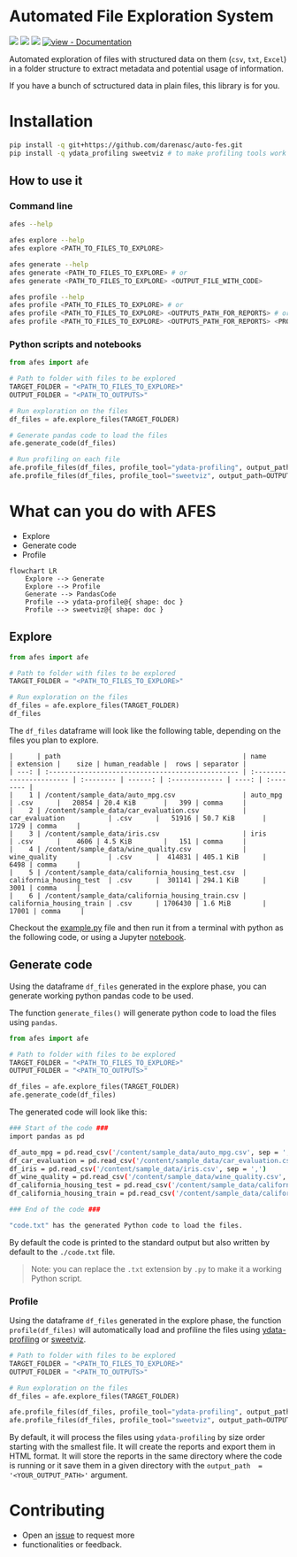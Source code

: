 # Automated File Exploration System

![](https://img.shields.io/github/license/darenasc/auto-fes)
![](https://img.shields.io/github/last-commit/darenasc/auto-fes)
![](https://img.shields.io/github/stars/darenasc/auto-fes?style=social)
[![view - Documentation](https://img.shields.io/badge/view-Documentation-526CFE?style=for-the-badge&logo=MaterialForMkDocs&logoColor=white)](https://darenasc.github.io/auto-fes/ "Go to project documentation")

Automated exploration of files with structured data on them (`csv`, `txt`, 
`Excel`) in a folder structure to extract metadata and potential usage of 
information.

If you have a bunch of sctructured data in plain files, this library is for you.

# Installation

```bash
pip install -q git+https://github.com/darenasc/auto-fes.git
pip install -q ydata_profiling sweetviz # to make profiling tools work
```

## How to use it

### Command line

```bash
afes --help

afes explore --help
afes explore <PATH_TO_FILES_TO_EXPLORE>

afes generate --help
afes generate <PATH_TO_FILES_TO_EXPLORE> # or
afes generate <PATH_TO_FILES_TO_EXPLORE> <OUTPUT_FILE_WITH_CODE>

afes profile --help
afes profile <PATH_TO_FILES_TO_EXPLORE> # or
afes profile <PATH_TO_FILES_TO_EXPLORE> <OUTPUTS_PATH_FOR_REPORTS> # or
afes profile <PATH_TO_FILES_TO_EXPLORE> <OUTPUTS_PATH_FOR_REPORTS> <PROFILE_TOOL> # 'ydata-profiling' or 'sweetviz'
```

### Python scripts and notebooks
```python
from afes import afe

# Path to folder with files to be explored
TARGET_FOLDER = "<PATH_TO_FILES_TO_EXPLORE>"
OUTPUT_FOLDER = "<PATH_TO_OUTPUTS>"

# Run exploration on the files
df_files = afe.explore_files(TARGET_FOLDER)

# Generate pandas code to load the files
afe.generate_code(df_files)

# Run profiling on each file
afe.profile_files(df_files, profile_tool="ydata-profiling", output_path=OUTPUT_FOLDER)
afe.profile_files(df_files, profile_tool="sweetviz", output_path=OUTPUT_FOLDER)
```

# What can you do with AFES

* Explore
* Generate code
* Profile
  
```mermaid
flowchart LR
    Explore --> Generate
    Explore --> Profile
    Generate --> PandasCode
    Profile --> ydata-profile@{ shape: doc }
    Profile --> sweetviz@{ shape: doc }
```

## Explore

```python
from afes import afe

# Path to folder with files to be explored
TARGET_FOLDER = "<PATH_TO_FILES_TO_EXPLORE>"

# Run exploration on the files
df_files = afe.explore_files(TARGET_FOLDER)
df_files
```

The `df_files` dataframe will look like the following table, depending on the 
files you plan to explore.

```
|      | path                                              | name                     | extension |    size | human_readable |  rows | separator |
| ---: | :------------------------------------------------ | :----------------------- | :-------- | ------: | :------------- | ----: | :-------- |
|    1 | /content/sample_data/auto_mpg.csv                 | auto_mpg                 | .csv      |   20854 | 20.4 KiB       |   399 | comma     |
|    2 | /content/sample_data/car_evaluation.csv           | car_evaluation           | .csv      |   51916 | 50.7 KiB       |  1729 | comma     |
|    3 | /content/sample_data/iris.csv                     | iris                     | .csv      |    4606 | 4.5 KiB        |   151 | comma     |
|    4 | /content/sample_data/wine_quality.csv             | wine_quality             | .csv      |  414831 | 405.1 KiB      |  6498 | comma     |
|    5 | /content/sample_data/california_housing_test.csv  | california_housing_test  | .csv      |  301141 | 294.1 KiB      |  3001 | comma     |
|    6 | /content/sample_data/california_housing_train.csv | california_housing_train | .csv      | 1706430 | 1.6 MiB        | 17001 | comma     |
```

Checkout the [example.py](src/example.py) file and then run it from a terminal 
with python as the following code, or using a Jupyter 
[notebook](src/notebook-example.ipynb).

## Generate code

Using the dataframe `df_files` generated in the explore phase, you can generate 
working python pandas code to be used. 

The function `generate_files()` will generate python code to load the files using 
`pandas`.

```python
from afes import afe

# Path to folder with files to be explored
TARGET_FOLDER = "<PATH_TO_FILES_TO_EXPLORE>"
OUTPUT_FOLDER = "<PATH_TO_OUTPUTS>"

df_files = afe.explore_files(TARGET_FOLDER)
afe.generate_code(df_files)
```

The generated code will look like this:

```bash
### Start of the code ###
import pandas as pd

df_auto_mpg = pd.read_csv('/content/sample_data/auto_mpg.csv', sep = ',')
df_car_evaluation = pd.read_csv('/content/sample_data/car_evaluation.csv', sep = ',')
df_iris = pd.read_csv('/content/sample_data/iris.csv', sep = ',')
df_wine_quality = pd.read_csv('/content/sample_data/wine_quality.csv', sep = ',')
df_california_housing_test = pd.read_csv('/content/sample_data/california_housing_test.csv', sep = ',')
df_california_housing_train = pd.read_csv('/content/sample_data/california_housing_train.csv', sep = ',')

### End of the code ###

"code.txt" has the generated Python code to load the files.
```

By default the code is printed to the standard output but also written by 
default to the `./code.txt` file.

> Note: you can replace the `.txt`  extension by `.py` to make it a working 
> Python script.

### Profile

Using the dataframe `df_files` generated in the explore phase, the function 
`profile(df_files)` will automatically load and profiline the files using 
[ydata-profiling](https://github.com/ydataai/ydata-profiling) or 
[sweetviz](https://github.com/fbdesignpro/sweetviz).

```python
# Path to folder with files to be explored
TARGET_FOLDER = "<PATH_TO_FILES_TO_EXPLORE>"
OUTPUT_FOLDER = "<PATH_TO_OUTPUTS>"

# Run exploration on the files
df_files = afe.explore_files(TARGET_FOLDER)

afe.profile_files(df_files, profile_tool="ydata-profiling", output_path=OUTPUT_FOLDER) # or
afe.profile_files(df_files, profile_tool="sweetviz", output_path=OUTPUT_FOLDER)
```

By default, it will process the files using `ydata-profiling` by size order 
starting with the smallest file. It will create the reports and export them in 
HTML format. It will store the reports in the same directory where the code is 
running or it save them in a given directory with the 
`output_path  = '<YOUR_OUTPUT_PATH>'` argument.

# Contributing

* Open an [issue](https://github.com/darenasc/auto-fes/issues) to request more 
* functionalities or feedback.